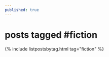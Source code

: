 ```yaml
---
published: true
---
```

<h1>posts tagged #fiction</h1>
{% include listpostsbytag.html tag="fiction" %}